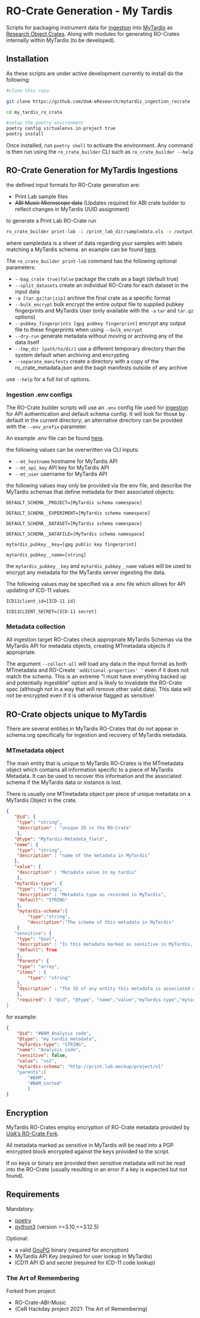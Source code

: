# RO-Crate Generation - My Tardis
Scripts for packaging instrument data for [ingestion](https://github.com/UoA-eResearch/mytardis_ingestion) into [MyTardis](https://github.com/UoA-eResearch/mytardis) as [Research Object Crates](https://w3id.org/ro/crate).
Along with modules for generating RO-Crates internally within MyTardis (to be developed).

## Installation

As these scripts are under active development currently to install do the following:

```sh
#clone this repo

git clone https://github.com/UoA-eResearch/mytardis_ingestion_rocrate

cd my_tardis_ro_crate

#setup the poetry environment
poetry config virtualenvs.in-project true
poetry install
```

Once installed, run `poetry shell` to activate the environment.
Any command is then run using the `ro_crate_builder` CLI such as `ro_crate_builder --help`


## RO-Crate Generation for MyTardis Ingestions
the defined input formats for RO-Crate generation are:


- Print Lab sample files
- ~~ABI Music Microscope data~~ (Updates required for ABI crate builder to reflect changes in MyTardis UUID assignment)

to generate a Print Lab RO-Crate run

```bash
ro_crate_builder print-lab -i /print_lab_dir/sampledata.xls -o /output_crate_location
```

where sampledata is a sheet of data regarding your samples with labels matching a MyTardis schema.
an example can be found [here](tests/examples_for_test/print_lab_test/sampledata.xlsx).

The `ro_crate_builder print-lab` command has the following optional parameters:


- `--bag_crate true|false` package the crate as a bagit (default true)
- `--split_datasets` create an individual RO-Crate for each dataset in the input data
- `-a [tar.gz|tar|zip]` archive the final crate as a specific format
- `--bulk_encrypt` bulk encrypt the entire output file to supplied pubkey fingerprints and MyTardis User (only available with the `-a` `tar` and `tar.gz` options)
- `--pubkey_fingerprints [gpg pubkey fingerprint]` encrypt any output file to these fingerprints when using `--bulk_encrypt`
- `--dry-run` generate metadata without moving or archiving any of the data itself
- `--tmp_dir [path/to/dir]` use a different temporary directory than the system default when archiving and encrypting
- `--separate_manifests` create a directory with a copy of the ro_crate_metadata.json and the bagit manifests outside of any archive

use `--help` for a full list of options.

### Ingestion .env configs
The RO-Crate builder scripts will use an `.env` config file used for [ingestion](https://github.com/UoA-eResearch/mytardis_ingestion) for API authentication and default schema config. It will look for those by default in the current directory; an alternative directory can be provided with the `--env_prefix` parameter.

An example .env file can be found [here](<example_.env >).

the following values can be overwritten via CLI inputs:
- `--mt_hostname` hostname for MyTardis API
- `--mt_api_key` API key for MyTardis API
- `--mt_user` username for MyTardis API

the following values may only be provided via the env file, and describe the MyTardis schemas that define metadata for their associated objects:
```shell
DEFAULT_SCHEMA__PROJECT=[MyTardis schema namespace]

DEFAULT_SCHEMA__EXPERIMENT=[MyTardis schema namespace]

DEFAULT_SCHEMA__DATASET=[MyTardis schema namespace]

DEFAULT_SCHEMA__DATAFILE=[MyTardis schema namespace]

mytardis_pubkey__key=[gpg public key fingerprint]

mytardis_pubkey__name=[string]
```
the `mytardis_pubkey__key` and `mytardis_pubkey__name` values will be used to encrypt any metadata for the MyTardis server ingesting the data.

The following values may be specified via a .env file which allows for API updating of ICD-11 values.

```shell
ICD11client_id=[ICD-11 id]

ICD11CLIENT_SECRET=[ICD-11 secret]
```

### Metadata collection
All ingestion target RO-Crates check appropriate MyTardis Schemas via the MyTardis API for metadata objects, creating MTmetadata objects if appropriate.


 The argument
`--collect-all` will load any data in the input format as both MTmetadata and RO-Create `'additional-properties' '` even if it does not match the schema.
This is an extreme "I must have everything backed up and potentially ingestible" option and is likely to invalidate the RO-Crate spec (although not in a way that will remove other valid data). This data will not be encrypted even if it is otherwise flagged as sensitive!


## RO-Crate objects unique to MyTardis
There are several entities in MyTardis RO-Crates that do not appear in schema.org specifically for ingestion and recovery of MyTardis metadata.


### MTmetadata object
The main entity that is unique to MyTardis RO-Crates is the MTmetadata object which contains all information specific to a piece of MyTardis Metadata. It can be used to recover this information and the associated schema if the MyTardis data or instance is lost.

There is usually one MTmetadata object per piece of unique metadata on a MyTardis Object in the crate.
```json
{
   "@id": {
   	"type": "string",
   	"description" : "unique ID in the RO-Crate"
	},
   "@type": "MyTardis-Metadata_field",
   "name": {
   	"type": "string",
   	"description" : "name of the metadata in MyTardis"
   },
   "value": {
   	"description" : "Metadata value in my tardis"
	},
   "myTardis-type": {
   	"type": "string",
   	"description" : "Metadata type as recorded in MyTardis",
   	"default": "STRING"
	},
	"mytardis-schema":{
    	"type":"string",
    	"description":"The schema of this metadata in MyTardis"
	}
   "sensitive": {
   	"type": "bool",
   	"description" : "Is this metadata marked as sensitive in MyTardis, used to encrypt metadata",
   	"default": True
	},
	"Parents": {
   	"type": "array",
   	"items" : {
    	"type": "string"
   	},
   	"description" : "The ID of any entity this metadata is associated with in the crate",
	},
	"required": [ "@id", "@type", "name","value","myTardis-type","mytardis-schema ],
}
```
for example:
```json
{
	"@id": "#BAM_Analysis code",
	"@type": "my_tardis_metadata",
	"myTardis-type": "STRING",
	"name": "Analysis code",
	"sensitive": false,
	"value": "vs2",
	"mytardis-schema": "http://print.lab.mockup/project/v1"
	"parents":[
    	"#BAM",
    	"#BAM_sorted"
    	]
}
```
## Encryption
MyTardis RO-Crates employ encryption of RO-Crate metadata provided by [UoA's RO-Crate Fork](https://github.com/UoA-eResearch/ro-crate-py/tree/encrypted-metadata).

All metadata marked as sensitive in MyTardis will be read into a PGP encrypted block encrypted against the keys provided to the script.

If no keys or binary are provided then sensitive metadata will not be read into the RO-Crate (usually resulting in an error if a key is expected but not found).

## Requirements
Mandatory:
- [poetry](https://python-poetry.org/docs/)
- [python3](https://www.python.org/downloads/) (version >=3.10,<=3.12.5)

Optional:
- a valid [GnuPG](https://www.gnupg.org/download/) binary (required for encryption)
- MyTardis API Key (required for user lookup in MyTardis)
- ICD11 API ID and secret (required for ICD-11 code lookup)


### The Art of Remembering
Forked from project:
* RO-Crate-ABI-Music
* (CeR Hackday project 2021: The Art of Remembering)
